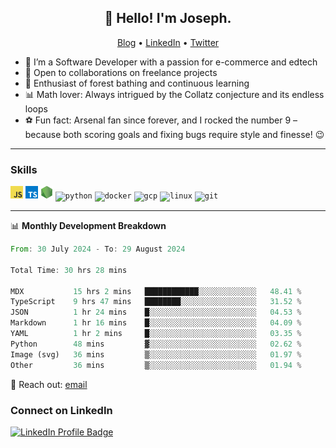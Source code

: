 <h2 align="center">👋 Hello! I'm Joseph.</h2>
<p align="center">
  <a href="#">Blog</a> •
  <a href="https://www.linkedin.com/in/dev-joseph">LinkedIn</a> •
  <a href="#">Twitter</a> 
</p>


- 🔭 I’m a Software Developer with a passion for e-commerce and edtech
- 💬 Open to collaborations on freelance projects
- 🌳 Enthusiast of forest bathing and continuous learning
- 📊 Math lover: Always intrigued by the Collatz conjecture and its endless loops
- ⚽ Fun fact: Arsenal fan since forever, and I rocked the number 9 – because both scoring goals and fixing bugs require style and finesse! 😉

-------


### Skills
<code><img height="20" alt="javascript" src="https://raw.githubusercontent.com/github/explore/80688e429a7d4ef2fca1e82350fe8e3517d3494d/topics/javascript/javascript.png"></code>
<code><img height="20" alt="typescript" src="https://raw.githubusercontent.com/github/explore/80688e429a7d4ef2fca1e82350fe8e3517d3494d/topics/typescript/typescript.png"></code>
<code><img height="20" alt="nodejs" src="https://raw.githubusercontent.com/github/explore/80688e429a7d4ef2fca1e82350fe8e3517d3494d/topics/nodejs/nodejs.png"></code>
<code><img height="20" alt="python" src="https://cdn.cdnlogo.com/logos/p/3/python.svg"></code>
<code><img height="20" alt="docker" src="https://cdn.worldvectorlogo.com/logos/docker.svg"></code>
<code><img height="20" alt="gcp" src="https://cdn.cdnlogo.com/logos/g/75/google-cloud.svg"></code>
<code><img height="20" alt="linux" src="https://cdn.cdnlogo.com/logos/l/21/linux-tux.svg"></code>
<code><img height="20" alt="git" src="https://cdn.worldvectorlogo.com/logos/git-icon.svg"></code>

-------

📊 **Monthly Development Breakdown**

<!--START_SECTION:waka-->

```rust
From: 30 July 2024 - To: 29 August 2024

Total Time: 30 hrs 28 mins

MDX           15 hrs 2 mins   ████████████░░░░░░░░░░░░░   48.41 %
TypeScript    9 hrs 47 mins   ████████░░░░░░░░░░░░░░░░░   31.52 %
JSON          1 hr 24 mins    █░░░░░░░░░░░░░░░░░░░░░░░░   04.53 %
Markdown      1 hr 16 mins    █░░░░░░░░░░░░░░░░░░░░░░░░   04.09 %
YAML          1 hr 2 mins     █░░░░░░░░░░░░░░░░░░░░░░░░   03.35 %
Python        48 mins         ▓░░░░░░░░░░░░░░░░░░░░░░░░   02.62 %
Image (svg)   36 mins         ▒░░░░░░░░░░░░░░░░░░░░░░░░   01.97 %
Other         36 mins         ▒░░░░░░░░░░░░░░░░░░░░░░░░   01.94 %
```

<!--END_SECTION:waka-->

📧 Reach out: [email](mailto:josephngugi.dev@gmail.com)

### Connect on LinkedIn
[![LinkedIn Profile Badge](https://img.shields.io/badge/LinkedIn-2D9CDB?style=for-the-badge&logo=linkedin&logoColor=white)](https://www.linkedin.com/in/dev-joseph)
